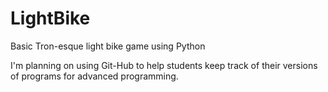 # LightBike
Basic Tron-esque light bike game using Python

I'm planning on using Git-Hub to help students keep track of their versions of programs for advanced programming. 
